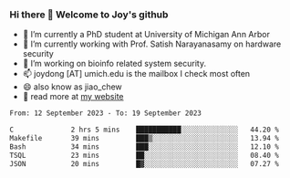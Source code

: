 ### Hi there 👋 Welcome to Joy's github

- 🔭 I’m currently a PhD student at University of Michigan Ann Arbor
- 🌱 I’m currently working with Prof. Satish Narayanasamy on hardware security
- 👯 I’m working on bioinfo related system security. 
- 📫 joydong [AT] umich.edu is the mailbox I check most often
- 😄 also know as jiao_chew
- 💬 read more at [my website](https://joydddd.github.io/)
<!--START_SECTION:waka-->

```txt
From: 12 September 2023 - To: 19 September 2023

C              2 hrs 5 mins    ███████████░░░░░░░░░░░░░░   44.20 %
Makefile       39 mins         ███▒░░░░░░░░░░░░░░░░░░░░░   13.94 %
Bash           34 mins         ███░░░░░░░░░░░░░░░░░░░░░░   12.10 %
TSQL           23 mins         ██░░░░░░░░░░░░░░░░░░░░░░░   08.40 %
JSON           20 mins         █▓░░░░░░░░░░░░░░░░░░░░░░░   07.27 %
```

<!--END_SECTION:waka-->
